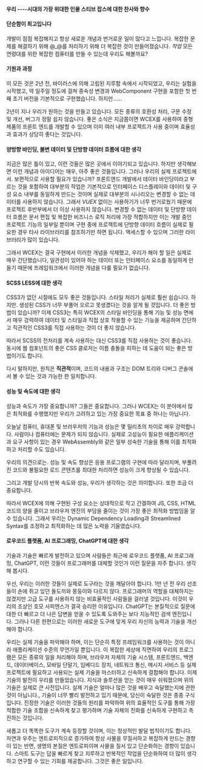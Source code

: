 <!--DESC: {icon:{name:"lightbulb_circle",pkg:"mdi",type:"filled"},id:5} -->
<p 정렬 = 센터 ><svg 너비 = 8em src = "@ / @wcex / doc / assets / jobs .svg"></svg></p>

#### 우리 ----시대의 가장 위대한 인물 **스티브 잡스**에 대한 찬사와 향수

#### 단순함이 최고입니다

개발이 점점 복잡해지고 항상 새로운 개념과 번거로운 일이 많다고 느낍니다. 복잡한 문제를 해결하기 위해 @\_@를 처리하기 위해 더 복잡한 것이 만들어졌습니다.
_작업_ 모든 연령대를 위한 복잡한 컴퓨터를 만들 수 있는데 우리도 해볼까요?

#### 기원과 과정

이 모든 것은 2년 전, 바이러스에 의해 고립된 지루함 속에서 시작되었고, 우리는 실험을 시작했고, 약 일주일 정도에 걸쳐 종속성 변경과 WebComponent 구현을 포함한 첫 번째 초기 버전을 기본적으로 구현했습니다. 하지만......

2년이 지나 우리가 원하는 것을 만들고 있습니다. 모든 종류의 호환성 처리, 구문 수정 및 개선, 버그가 정말 쉽지 않습니다. 좋은 소식은 지금쯤이면 WCEX를 사용하여 중형 제품의 프론트 엔드를 개발할 수 있으며 이미 여러 내부 프로젝트가 사용 중이며 효율성과 효과가 상당히 좋다는 것입니다.

#### 양방향 바인딩, 불변 데이터 및 단방향 데이터 흐름에 대한 생각

지금은 많은 틀이 있고, 이런 것들은 많은 곳에서 이야기되고 있습니다. 하지만 생각해보면 이런 개념과 아이디어는 매우, 아주 좋은 것들입니다. 그러나 우리의 실제 프로젝트에서. 보편적으로 사용할 필요가 있습니까?
프론트엔드 개발에서 데이터 바인딩이라고 부르는 것을 포함하여 대부분의 작업은 기본적으로 인터페이스 디스플레이와 데이터 및 구성 요소 내부를 동일하게 만드는 것이며 실제로 대부분의 시나리오는 변경할 수 없는 데이터를 사용하지 않습니다.
그래서 _VUEX_ 없이는 사용하기가 너무 번거로웠기 때문에 프로젝트 후반부에서 더 이상 사용하지 않습니다. 변경할 수 없는 데이터 및 단방향 데이터 흐름은 문서 편집 및 복잡한 비즈니스 로직 처리에 가장 적합하지만 이는 개발 중인 프로젝트 기능의 일부일 뿐이며 구현 중에 프로젝트에 단방향 데이터 흐름이 실제로 필요한 경우 타사 라이브러리를 참조하기만 하면 됩니다. 액세스할 수 있으며 그러한 라이브러리가 많이 있습니다.

그래서 WCEX는 결국 구현에서 이러한 개념을 삭제했고, 우리가 해야 할 일은 실제로 매우 간단했습니다, 일관성이 있어야 하는 데이터 또는 인터페이스 요소를 동일하게 만들기 때문에 프레임워크에서 이러한 개념을 다룰 필요가 없습니다.

#### SCSS LESS에 대한 생각

CSS3가 없던 시절에도 모두 좋은 것들입니다. 스타일 처리가 실제로 훨씬 쉽습니다.
하지만. 생성된 CSS가 너무 부풀어 오르고 못생겼다는 것을 알게 될 것입니다. 더 좋은 방법이 있습니까?
이제 CSS3는 특히 WCEX의 스타일 바인딩을 통해 기능 및 성능 면에서 매우 강력하여 데이터 및 스타일과 직접 상호 작용할 수 있는 기능을 제공하며 간단하고 직관적인 CSS3를 직접 사용하는 것이 더 좋지 않습니다.

따라서 SCSS의 전처리를 계속 사용하는 대신 CSS3를 직접 사용하는 것이 좋습니다. 동시에 웹 컴포넌트의 좋은 CSS 클로저는 이름 충돌을 피하는 데 도움이 되는 좋은 방법이기도 합니다.

다시 말하지만, 원칙은 **직관적**이며, 코드의 내용과 구조는 DOM 트리와 디버그 콘솔에서 볼 수 있는 것과 가능한 한 일치합니다.

#### 성능 및 속도에 대한 생각

성능과 속도가 가장 중요합니까? 그들은 중요합니다. 그러나 WCEX는 이 분야에서 많은 최적화를 수행했지만 우리가 고려하고 있는 가장 중요한 목표 중 하나는 아닙니다.

오늘날 컴퓨터, 휴대폰 및 브라우저의 기능과 성능은 몇 밀리초의 차이로 매우 강력합니다. 사람이나 컴퓨터에는 문제가 되지 않습니다. 실제로 고성능이 필요한 애플리케이션과 요구 사항이 있는 경우 WebAssembly와 같은 일부 성숙한 기술을 통해 이를 최적화하고 처리할 수도 있습니다.

우리의 의견으로는. 성능 및 속도 향상은 응용 프로그램의 구현에 따라 달라지며, 부풀려진 코드와 불필요한 로드 콘텐츠를 최대한 처리하면 성능이 크게 향상될 수 있습니다.

그리고 개발 당시의 반복 속도와 성능, 우리가 생각하는 것은 의미합니다. 또한 조금 더 중요합니다.

따라서 WCEX에 의해 구현된 구성 요소는 상대적으로 작고 간결하여 JS, CSS, HTML 코드의 양을 줄이고 브라우저 엔진의 부담을 줄이는 것이 가장 좋은 최적화 방법임을 알 수 있습니다. 그래서 우리는 Dynamic Dependency Loading과 Streamlined Syntax를 조정하고 최적화하는 데 많은 노력을 기울였습니다.

#### 로우코드 플랫폼, AI 프로그래밍, ChatGPT에 대한 생각

기술과 기술은 빠르게 발전하고 있으며 사람들은 최근에 로우코드 플랫폼, AI 프로그래밍, ChatGPT, 이런 것들이 프로그래머를 대체할 것인가 이런 질문을 자주 합니다. 생각해 봅시다.

우선, 우리는 이러한 것들이 실제로 도구라는 것을 깨달아야 합니다. 1만 년 전 우리 선조들이 손에 쥐고 있던 돌도끼와 몽둥이와 다르지 않다. 프로그래머의 역할을 대체하지는 않겠지만 고급 도구를 사용하지 않는 비효율적인 사람들을 걸러낼 것입니다. 이것이 우리의 조상인 호모 사피엔스가 결국 승리한 이유입니다. ChatGPT는 본질적으로 질문에 대한 더 빠르고 더 나은 답변을 얻을 수 있도록 도와주는 보다 지능적인 검색 엔진입니다. 그러나 다른 한편으로는 이러한 새로운 도구에 맞게 우리 자신의 능력과 기술을 개선해야 합니다.

우리는 실제 기술을 파악해야 하며, 이는 단순히 특정 프레임워크를 사용하는 것이 아니라 애플리케이션 수준의 무언가일 뿐입니다. 이 복잡한 세상에 직면하여 우리의 프로그램은 모든 종류의 일을 처리해야 하며, 브라우저 자체의 기술 시스템, 프론트엔드, 백엔드, 데이터베이스, 모바일 단말기, 임베디드 장치, 네트워크 통신, 메시지 서비스 등 실제 프로젝트에 필요하고 사용되는 실제 기술을 마스터하고 신속하게 결합해야 합니다. 이제 기술의 발전이 우리를 만들었습니다. 지식과 솔루션을 얻는 것이 매우 쉬워졌으며 위의 기술은 실제로 큰 사전입니다. 실제 기술은 얼마나 많은 것을 배우고 숙달했는지에 관한 것이 아닙니다., 기술이 너무 빨리 발전하고 있기 때문에, 당신이 숙달한 것은 종종 구식입니다. 진정한 기술은 이러한 것들의 원리를 파악하여 위의 효율적인 도구를 통해 가장 적합한 기술 조합을 신속하게 찾고 평가하며 기술 자체의 진화를 신속하게 구현하고 촉진하는 것입니다.

새롭고 더 똑똑한 도구가 계속 등장할 것이며, 이는 정상적인 발달 법칙이기도 합니다. 자연과 우주는 엔트로피적으로 증가하여 항상 사물을 무질서하고 복잡하게 만드는 경향이 있는 반면, 생명의 본질은 엔트로피이며 사물을 질서 있고 단순화하는 경향이 있습니다. 스마트 도구는 답을 빠르게 찾고 지루하고 반복적인 작업을 단순화하여 더 많이 생각하고 연구할 수 있는 기회를 제공합니다. 그것은 좋은 일입니다.
